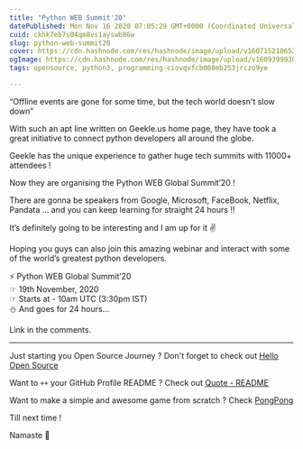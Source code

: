 ```yaml
---
title: "Python WEB Summit'20"
datePublished: Mon Nov 16 2020 07:05:29 GMT+0000 (Coordinated Universal Time)
cuid: ckhk7eb7s04qm8vs1ayswb86w
slug: python-web-summit20
cover: https://cdn.hashnode.com/res/hashnode/image/upload/v1607152106528/kTk5qjCIs.png
ogImage: https://cdn.hashnode.com/res/hashnode/image/upload/v1609399930415/qh03fLMlY.png
tags: opensource, python3, programming-ciovqvfcb008mb253jrczo9ye

---
```


“Offline events are gone for some time, but the tech world doesn't slow down”

With such an apt line written on Geekle.us home page, they have took a great initiative to connect python developers all around the globe.

Geekle has the unique experience to gather huge tech summits with 11000+ attendees !

Now they are organising the Python WEB Global Summit’20 !

There are gonna be speakers from Google, Microsoft, FaceBook, Netflix, Pandata … and you can keep learning for straight 24 hours !!

It’s definitely going to be interesting and I am up for it ✌

Hoping you guys can also join this amazing webinar and interact with some of the world’s greatest python developers.

⚡ Python WEB Global Summit’20</br>
☞ 19th November, 2020</br>
☞ Starts at - 10am UTC (3:30pm IST)</br>
⛄ And goes for 24 hours…</br>

Link in the comments.

---

Just starting you Open Source Journey ? Don't forget to check out [Hello Open Source](https://github.com/siddharth2016/hello-open-source)

Want to `++` your GitHub Profile README ? Check out [Quote - README](https://github.com/marketplace/actions/quote-readme)

Want to make a simple and awesome game from scratch ? Check [PongPong](https://github.com/siddharth2016/PongPong)

Till next time !

Namaste 🙏